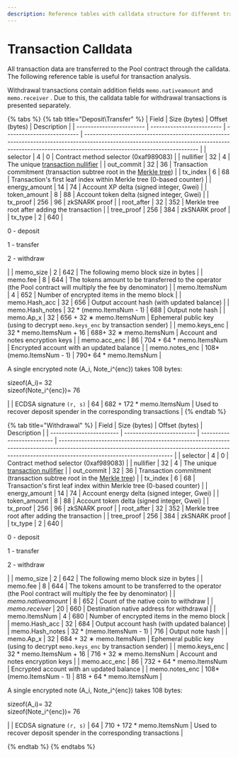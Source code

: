 ```yaml
---
description: Reference tables with calldata structure for different transaction types
---
```


# Transaction Calldata

All transaction data are transferred to the Pool contract through the calldata. The following reference table is useful for transaction analysis.

Withdrawal transactions contain addition fields `memo.nativeamount` and `memo.receiver` . Due to this, the calldata table for withdrawal transactions is presented separately.

{% tabs %}
{% tab title="Deposit\Transfer" %}
| Field                    | Size (bytes)              | Offset (bytes)             | Description                                                                                                                                                                                          |
| ------------------------ | ------------------------- | -------------------------- | ---------------------------------------------------------------------------------------------------------------------------------------------------------------------------------------------------- |
| selector                 | 4                         | 0                          | Contract method selector (0xaf989083)                                                                                                                                                                |
| nullifier                | 32                        | 4                          | The unique [transaction nullifier](../../transaction-overview/the-nullifiers.md)                                                                                                                     |
| out\_commit              | 32                        | 36                         | Transaction commitment (transaction subtree root in the [Merkle tree](../../untitled/))                                                                                                              |
| tx\_index                | 6                         | 68                         | Transaction's first leaf index within Merkle tree (0-based counter)                                                                                                                                  |
| energy\_amount           | 14                        | 74                         | Account XP delta (signed integer, Gwei)                                                                                                                                                              |
| token\_amount            | 8                         | 88                         | Account token delta (signed integer, Gwei)                                                                                                                                                           |
| tx\_proof                | 256                       | 96                         | zkSNARK proof                                                                                                                                                                                        |
| root\_after              | 32                        | 352                        | Merkle tree root after adding the transaction                                                                                                                                                        |
| tree\_proof              | 256                       | 384                        | zkSNARK proof                                                                                                                                                                                        |
| tx\_type                 | 2                         | 640                        | <p>0 - deposit</p><p>1 - transfer</p><p>2 - withdraw</p>                                                                                                                                             |
| memo\_size               | 2                         | 642                        | The following memo block size in bytes                                                                                                                                                               |
| memo.fee                 | 8                         | 644                        | The tokens amount to be transferred to the operator (the Pool contract will multiply the fee by denominator)                                                                                         |
| memo.ItemsNum            | 4                         | 652                        | Number of encrypted items in the memo block                                                                                                                                                          |
| memo.Hash\_acc           | 32                        | 656                        | Output account hash (with updated balance)                                                                                                                                                           |
| memo.Hash\_notes         | 32 \* (memo.ItemsNum - 1) | 688                        | Output note hash                                                                                                                                                                                     |
| memo.Ap\_x               | 32                        | 656 + 32 ∗ memo.ItemsNum   | Ephemeral public key (using to decrypt `memo.keys_enc` by transaction sender)                                                                                                                        |
| memo.keys\_enc           | 32 \* memo.ItemsNum + 16  | 688+ 32 ∗ memo.ItemsNum    | Account and notes encryption keys                                                                                                                                                                    |
| memo.acc\_enc            | 86                        | 704 + 64 \* memo.ItemsNum  | Encrypted account with an updated balance                                                                                                                                                            |
| memo.notes\_enc          | 108\*(memo.ItemsNum - 1)  | 790+ 64 \* memo.ItemsNum   | <p>A single encrypted note  <span class="math">(A_i, Note_i^{enc})</span> takes 108 bytes:</p><p><span class="math">sizeof(A_i)</span>= 32<br><span class="math">sizeof(Note_i^{enc})</span>= 76</p> |
| ECDSA signature `(r, s)` | 64                        | 682 + 172 \* memo.ItemsNum | Used to recover deposit spender in the corresponding transactions                                                                                                                                    |
{% endtab %}

{% tab title="Withdrawal" %}
| Field                    | Size (bytes)              | Offset (bytes)             | Description                                                                                                                                                                                          |
| ------------------------ | ------------------------- | -------------------------- | ---------------------------------------------------------------------------------------------------------------------------------------------------------------------------------------------------- |
| selector                 | 4                         | 0                          | Contract method selector (0xaf989083)                                                                                                                                                                |
| nullifier                | 32                        | 4                          | The unique [transaction nullifier](../../transaction-overview/the-nullifiers.md)                                                                                                                     |
| out\_commit              | 32                        | 36                         | Transaction commitment (transaction subtree root in the [Merkle tree](../../untitled/))                                                                                                              |
| tx\_index                | 6                         | 68                         | Transaction's first leaf index within Merkle tree (0-based counter)                                                                                                                                  |
| energy\_amount           | 14                        | 74                         | Account energy delta (signed integer, Gwei)                                                                                                                                                          |
| token\_amount            | 8                         | 88                         | Account token delta (signed integer, Gwei)                                                                                                                                                           |
| tx\_proof                | 256                       | 96                         | zkSNARK proof                                                                                                                                                                                        |
| root\_after              | 32                        | 352                        | Merkle tree root after adding the transaction                                                                                                                                                        |
| tree\_proof              | 256                       | 384                        | zkSNARK proof                                                                                                                                                                                        |
| tx\_type                 | 2                         | 640                        | <p>0 - deposit</p><p>1 - transfer</p><p>2 - withdraw</p>                                                                                                                                             |
| memo\_size               | 2                         | 642                        | The following memo block size in bytes                                                                                                                                                               |
| memo.fee                 | 8                         | 644                        | The tokens amount to be transferred to the operator (the Pool contract will multiply the fee by denominator)                                                                                         |
| _memo.nativeamount_      | 8                         | 652                        | Count of the native coin to withdraw                                                                                                                                                                 |
| _memo.receiver_          | 20                        | 660                        | Destination native address for withdrawal                                                                                                                                                            |
| memo.ItemsNum            | 4                         | 680                        | Number of encrypted items in the memo block                                                                                                                                                          |
| memo.Hash\_acc           | 32                        | 684                        | Output account hash (with updated balance)                                                                                                                                                           |
| memo.Hash\_notes         | 32 \* (memo.ItemsNum - 1) | 716                        | Output note hash                                                                                                                                                                                     |
| memo.Ap\_x               | 32                        | 684 + 32 ∗ memo.ItemsNum   | Ephemeral public key (using to decrypt `memo.keys_enc` by transaction sender)                                                                                                                        |
| memo.keys\_enc           | 32 \* memo.ItemsNum + 16  | 716 + 32 ∗ memo.ItemsNum   | Account and notes encryption keys                                                                                                                                                                    |
| memo.acc\_enc            | 86                        | 732 + 64 \* memo.ItemsNum  | Encrypted account with an updated balance                                                                                                                                                            |
| memo.notes\_enc          | 108\*(memo.ItemsNum - 1)  | 818 + 64 \* memo.ItemsNum  | <p>A single encrypted note  <span class="math">(A_i, Note_i^{enc})</span> takes 108 bytes:</p><p><span class="math">sizeof(A_i)</span>= 32<br><span class="math">sizeof(Note_i^{enc})</span>= 76</p> |
| ECDSA signature `(r, s)` | 64                        | 710 + 172 \* memo.ItemsNum | Used to recover deposit spender in the corresponding transactions                                                                                                                                    |


{% endtab %}
{% endtabs %}
